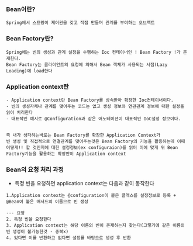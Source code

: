 ### Bean이란?
```
Spring에서 스프링이 제어권을 갖고 직접 만들며 관계를 부여하는 오브젝트
```

### Bean Factory란?
```
Spring에는 빈의 생성과 관계 설정을 수행하는 Ioc 컨테이너인 ! Bean Factory !가 존재한다.
Bean Factory는 클라이언트의 요청에 의해서 Bean 객체가 사용되는 시점(Lazy Loading)에 load한다
```

### Application context란
```
- Application context란 Bean Factory를 상속받아 확장한 Ioc컨테이너이다.
- 빈의 생성자체나 관계를 맺어주는 코드는 없고 생성 정보와 연관관계 정보에 대한 설정을 읽어 처리한다
- 대표적인 예시로 @Configuration과 같은 어노테이션이 대표적인 IoC설정 정보이다.


즉 내가 생각하는바로는 Bean Factory를 확장한 Application Context가 
빈 생성 및 직접적으로 연결관계를 맺어주는것은 Bean Factory의 기능을 활용하는데 이때 
어떻게!! 할 것인지에 대한 설정정보(ex configuraion)를 읽어 이에 맞게 위 Bean Factory기능을 활용하는 확장판이 Application context
```

### Bean의 요청 처리 과정
- 특정 빈을 요청하면 application context는 다음과 같이 동작한다
```
1.Application context는 @configuration이 붙은 클래스를 설정정보로 등록 + @Bean이 붙은 매서드의 이름으로 빈 생성

--- 요청
2. 특정 빈을 요청한다
3. Application context는 해당 이름의 빈이 존재하는지 찾는다(그렇기에 같은 이름의 빈 생성이 불가능한것 - 중복x)
4. 있다면 이를 반환하고 없다면 설정를 바탕으로 생성 후 반환
```
